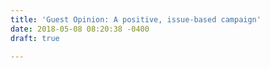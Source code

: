 ```yaml
---
title: 'Guest Opinion: A positive, issue-based campaign'
date: 2018-05-08 08:20:38 -0400
draft: true

---
```

